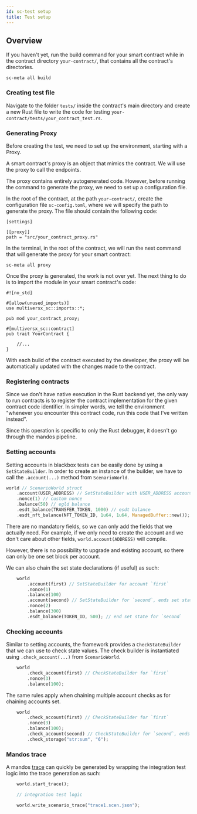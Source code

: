 ```yaml
---
id: sc-test setup
title: Test setup
---
```


[comment]: # "mx-abstract"

## Overview

[comment]: # (mx-context-auto)

If you haven't yet, run the build command for your smart contract while in the contract directory `your-contract/`, that contains all the contract's directories.

```
sc-meta all build
```

### Creating test file

Navigate to the folder `tests/` inside the contract's main directory and create a new Rust file to write the code for testing `your-contract/tests/your_contract_test.rs`.

### Generating Proxy

Before creating the test, we need to set up the environment, starting with a Proxy.

A smart contract's proxy is an object that mimics the contract. We will use the proxy to call the endpoints.

The proxy contains entirely autogenerated code. However, before running the command to generate the proxy, we need to set up a configuration file.

In the root of the contract, at the path `your-contract/`, create the configuration file `sc-config.toml`, where we will specify the path to generate the proxy. The file should contain the following code:

```
[settings]

[[proxy]]
path = "src/your_contract_proxy.rs"
```

In the terminal, in the root of the contract, we will run the next command that will generate the proxy for your smart contract:


```
sc-meta all proxy
```

Once the proxy is generated, the work is not over yet. The next thing to do is to import the module in your smart contract's code:

```
#![no_std]

#[allow(unused_imports)]
use multiversx_sc::imports::*;

pub mod your_contract_proxy;

#[multiversx_sc::contract]
pub trait YourContract {

    //...
}
```

With each build of the contract executed by the developer, the proxy will be automatically updated with the changes made to the contract.

### Registering contracts

Since we don't have native execution in the Rust backend yet, the only way to run contracts is to register the contract implementation for the given contract code identifier. In simpler words, we tell the environment "whenever you encounter this contract code, run this code that I've written instead".

Since this operation is specific to only the Rust debugger, it doesn't go through the mandos pipeline.


[comment]: # (mx-context-auto)

### Setting accounts

Setting accounts in blackbox tests can be easily done by using a `SetStateBuilder`. In order to create an instance of the builder, we have to call the `.account(...)` method from `ScenarioWorld`.

```rust title=blackbox_test.rs
world // ScenarioWorld struct
    .account(USER_ADDRESS) // SetStateBuilder with USER_ADDRESS account
    .nonce(1) // custom nonce
    .balance(50) // egld balance
    .esdt_balance(TRANSFER_TOKEN, 1000) // esdt balance 
    .esdt_nft_balance(NFT_TOKEN_ID, 1u64, 1u64, ManagedBuffer::new()); // nft balance
```

There are no mandatory fields, so we can only add the fields that we actually need. For example, if we only need to create the account and we don't care about other fields, `world.account(ADDRESS)` will compile. 

However, there is no possibility to upgrade and existing account, so there can only be one set block per account.

We can also chain the set state declarations (if useful) as such:

```rust title=blackbox_test.rs
    world
        .account(first) // SetStateBuilder for account `first`
        .nonce(1)
        .balance(100) 
        .account(second) // SetStateBuilder for `second`, ends set state for `first`
        .nonce(2)
        .balance(300)
        .esdt_balance(TOKEN_ID, 500); // end set state for `second`
```

[comment]: # (mx-context-auto)

### Checking accounts

Similar to setting accounts, the framework provides a `CheckStateBuilder` that we can use to check state values. The check builder is instantiated using `.check_account(...)` from `ScenarioWorld`.

```rust title=blackbox_test.rs
    world
        .check_account(first) // CheckStateBuilder for `first`
        .nonce(3)
        .balance(100);
```

The same rules apply when chaining multiple account checks as for chaining accounts set.

```rust title=blackbox_test.rs
    world
        .check_account(first) // CheckStateBuilder for `first`
        .nonce(3)
        .balance(100);
        .check_account(second) // CheckStateBuilder for `second`, ends check state for `first`
        .check_storage("str:sum", "6");
```

[comment]: # (mx-context-auto)

### Mandos trace

A mandos [trace](../rust/mandos-trace) can quickly be generated by wrapping the integration test logic into the trace generation as such:

```rust title=blackbox_test.rs
    world.start_trace();

    // integration test logic

    world.write_scenario_trace("trace1.scen.json");
```
